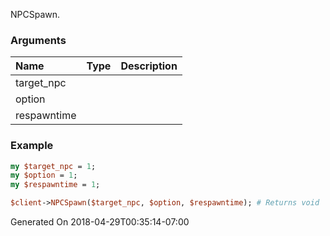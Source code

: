 NPCSpawn.
### Arguments
**Name**|**Type**|**Description**
:---|:---|:---
target_npc||
option||
respawntime||

### Example

```perl
my $target_npc = 1;
my $option = 1;
my $respawntime = 1;

$client->NPCSpawn($target_npc, $option, $respawntime); # Returns void
```


Generated On 2018-04-29T00:35:14-07:00
